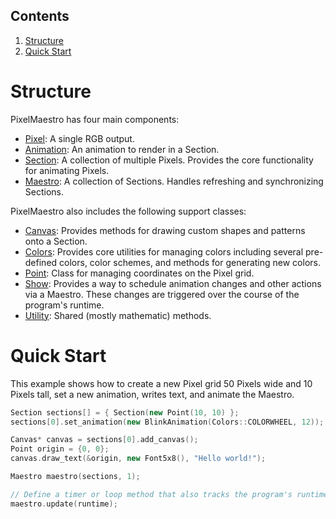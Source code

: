 ## Contents
1. [Structure](#structure)
2. [Quick Start](#quick-start)

# Structure
PixelMaestro has four main components:
* [Pixel](pixel.md): A single RGB output.
* [Animation](animation.md): An animation to render in a Section.
* [Section](section.md): A collection of multiple Pixels. Provides the core functionality for animating Pixels.
* [Maestro](maestro.md): A collection of Sections. Handles refreshing and synchronizing Sections.

PixelMaestro also includes the following support classes:
* [Canvas](canvas.md): Provides methods for drawing custom shapes and patterns onto a Section.
* [Colors](colors.md): Provides core utilities for managing colors including several pre-defined colors, color schemes, and methods for generating new colors.
* [Point](point.md): Class for managing coordinates on the Pixel grid.
* [Show](show.md): Provides a way to schedule animation changes and other actions via a Maestro. These changes are triggered over the course of the program's runtime.
* [Utility](utility.md): Shared (mostly mathematic) methods.

# Quick Start
This example shows how to create a new Pixel grid 50 Pixels wide and 10 Pixels tall, set a new animation, writes text, and animate the Maestro.

```c++
Section sections[] = { Section(new Point(10, 10) };
sections[0].set_animation(new BlinkAnimation(Colors::COLORWHEEL, 12));

Canvas* canvas = sections[0].add_canvas();
Point origin = {0, 0};
canvas.draw_text(&origin, new Font5x8(), "Hello world!");

Maestro maestro(sections, 1);

// Define a timer or loop method that also tracks the program's runtime in milliseconds
maestro.update(runtime);
```
